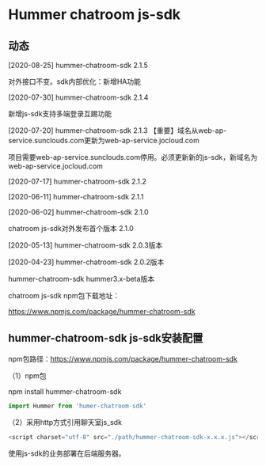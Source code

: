 # Hummer chatroom js-sdk

## 动态

[2020-08-25] hummer-chatroom-sdk 2.1.5

对外接口不变。sdk内部优化：新增HA功能

[2020-07-30] hummer-chatroom-sdk 2.1.4

新增js-sdk支持多端登录互踢功能

[2020-07-20] hummer-chatroom-sdk 2.1.3
【重要】域名从web-ap-service.sunclouds.com更新为web-ap-service.jocloud.com

项目需要web-ap-service.sunclouds.com停用。必须更新新的js-sdk，新域名为web-ap-service.jocloud.com

[2020-07-17] hummer-chatroom-sdk 2.1.2

[2020-06-11] hummer-chatroom-sdk 2.1.1

[2020-06-02] hummer-chatroom-sdk 2.1.0

chatroom js-sdk对外发布首个版本 2.1.0

[2020-05-13] hummer-chatroom-sdk 2.0.3版本

[2020-04-23] hummer-chatroom-sdk 2.0.2版本

hummer-chatroom-sdk hummer3.x-beta版本

chatroom js-sdk npm包下载地址：

https://www.npmjs.com/package/hummer-chatroom-sdk


## hummer-chatroom-sdk js-sdk安装配置

npm包路径：https://www.npmjs.com/package/hummer-chatroom-sdk

（1）npm包

npm install hummer-chatroom-sdk

```javascript
import Hummer from 'humer-chatroom-sdk'
```

（2）采用http方式引用聊天室js_sdk
```javascript
<script charset="utf-8" src="./path/hummer-chatroom-sdk-x.x.x.js"></script>
```
使用js-sdk的业务部署在后端服务器。
